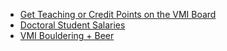 * [Get Teaching or Credit Points on the VMI Board](#get-teaching-or-credit-points-on-the-vmi-board)
* [Doctoral Student Salaries](#doctoral-student-salaries)
* [VMI Bouldering + Beer](#vmi-bouldering-beer)
